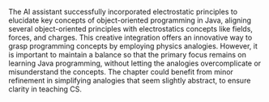 The AI assistant successfully incorporated electrostatic principles to elucidate key concepts of object-oriented programming in Java, aligning several object-oriented principles with electrostatics concepts like fields, forces, and charges. This creative integration offers an innovative way to grasp programming concepts by employing physics analogies. However, it is important to maintain a balance so that the primary focus remains on learning Java programming, without letting the analogies overcomplicate or misunderstand the concepts. The chapter could benefit from minor refinement in simplifying analogies that seem slightly abstract, to ensure clarity in teaching CS.